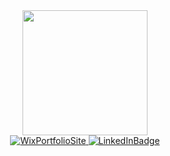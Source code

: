 <div id="header" align="center">
  <img src="https://media.giphy.com/media/juua9i2c2fA0AIp2iq/giphy.gif" width="200"/>
</div>

<div id= "badges" align="center">
  <a href="https://adamkotaylor.wixsite.com/akot">
  <img src = "https://shields.io/badge/Portfolio-00bd7e?logo=wix&logoColor=black&style=for-the-badge" alt="WixPortfolioSite"/>
  </a>
  <a href="https://www.linkedin.com/in/adam-taylor-8a610915b/">
      <img src = "https://shields.io/badge/Portfolio-9778f5?logo=LinkedIn&logoColor=white&style=for-the-badge"         
       alt="LinkedInBadge"/>
  </a>
</div>
